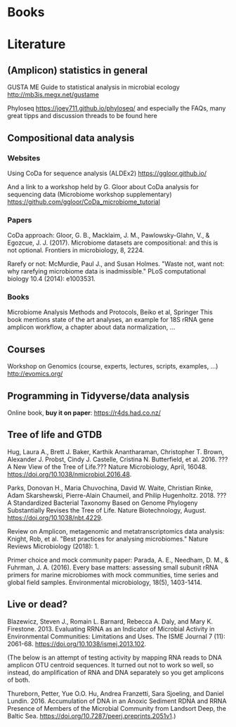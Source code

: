 # Books

# Literature

## (Amplicon) statistics in general

GUSTA ME Guide to statistical analysis in microbial ecology http://mb3is.megx.net/gustame

Phyloseq https://joey711.github.io/phyloseq/ and especially the FAQs, many great tipps and discussion threads to be found here

## Compositional data analysis

### Websites

Using CoDa for sequence analysis (ALDEx2) https://ggloor.github.io/ 

And a link to a workshop held by G. Gloor about CoDa analysis for sequencing data (Microbiome workshop supplementary) https://github.com/ggloor/CoDa_microbiome_tutorial 

### Papers

CoDa approach: Gloor, G. B., Macklaim, J. M., Pawlowsky-Glahn, V., & Egozcue, J. J. (2017). Microbiome datasets are compositional: and this is not optional. Frontiers in microbiology, 8, 2224.

Rarefy or not: McMurdie, Paul J., and Susan Holmes. "Waste not, want not: why rarefying microbiome data is inadmissible." PLoS computational biology 10.4 (2014): e1003531.

### Books

Microbiome Analysis Methods and Protocols, Beiko et al, Springer
This book mentions state of the art analyses, an example for 18S rRNA gene amplicon workflow, a chapter about data normalization, ...

## Courses

Workshop on Genomics (course, experts, lectures, scripts, examples, ...) http://evomics.org/ 

## Programming in Tidyverse/data analysis

Online book, **buy it on paper**: https://r4ds.had.co.nz/

## Tree of life and GTDB

Hug, Laura A., Brett J. Baker, Karthik Anantharaman, Christopher T. Brown, Alexander J. Probst, Cindy J. Castelle, Cristina N. Butterfield, et al. 2016. ???A New View of the Tree of Life.??? Nature Microbiology, April, 16048. https://doi.org/10.1038/nmicrobiol.2016.48.

Parks, Donovan H., Maria Chuvochina, David W. Waite, Christian Rinke, Adam Skarshewski, Pierre-Alain Chaumeil, and Philip Hugenholtz. 2018. ???A Standardized Bacterial Taxonomy Based on Genome Phylogeny Substantially Revises the Tree of Life. Nature Biotechnology, August. https://doi.org/10.1038/nbt.4229.

Review on Amplicon, metagenomic and metatranscriptomics data analysis: Knight, Rob, et al. "Best practices for analysing microbiomes." Nature Reviews Microbiology (2018): 1.

Primer choice and mock community paper: Parada, A. E., Needham, D. M., & Fuhrman, J. A. (2016). Every base matters: assessing small subunit rRNA primers for marine microbiomes with mock communities, time series and global field samples. Environmental microbiology, 18(5), 1403-1414.

## Live or dead?

Blazewicz, Steven J., Romain L. Barnard, Rebecca A. Daly, and Mary K. Firestone. 2013. Evaluating RRNA as an Indicator of Microbial Activity in Environmental Communities: Limitations and Uses. The ISME Journal 7 (11): 2061-68. https://doi.org/10.1038/ismej.2013.102.

(The below is an attempt of testing activity by mapping RNA reads to DNA amplicon OTU centroid sequences. It turned out not to work so well, so instead, do amplification of RNA and DNA separately so you get amplicons of both.

Thureborn, Petter, Yue O.O. Hu, Andrea Franzetti, Sara Sjoeling, and Daniel Lundin. 2016. Accumulation of DNA in an Anoxic Sediment  RDNA and RRNA Presence of Members of the Microbial Community from Landsort Deep, the Baltic Sea. https://doi.org/10.7287/peerj.preprints.2051v1.)

